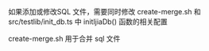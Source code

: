 如果添加或修改SQL 文件，需要同时修改 create-merge.sh 和 src/testlib/init_db.ts 中 initIjiaDb() 函数的相关配置

create-merge.sh 用于合并 sql 文件

